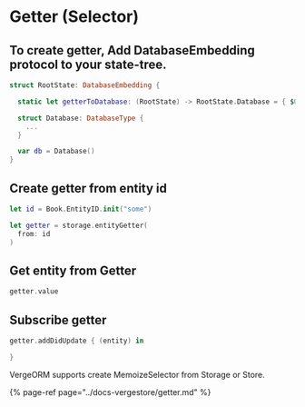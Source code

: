 # Getter \(Selector\)

## To create getter, Add DatabaseEmbedding protocol to your state-tree.

```swift
struct RootState: DatabaseEmbedding {

  static let getterToDatabase: (RootState) -> RootState.Database = { $0.db }

  struct Database: DatabaseType {
    ...       
  }

  var db = Database()
}
```

## Create getter from entity id

```swift
let id = Book.EntityID.init("some")

let getter = storage.entityGetter(
  from: id
)
```

## Get entity from Getter

```swift
getter.value
```

## Subscribe getter

```swift
getter.addDidUpdate { (entity) in

}
```

VergeORM supports create MemoizeSelector from Storage or Store.

{% page-ref page="../docs-vergestore/getter.md" %}

